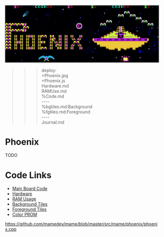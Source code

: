 ![Phoenix](Phoenix.jpg)

>>> deploy:<br>
>>>   +Phoenix.jpg<br>
>>>   +Phoenix.js<br>
>>>   Hardware.md<br>
>>>   RAMUse.md<br>
>>>   %Code.md<br>
>>>   ----<br>
>>>   %bgtiles.md:Background<br>
>>>   %fgtiles.md:Foreground<br>
>>>   ----<br>
>>>   Journal.md<br>

# Phoenix

TODO

# Code Links

* [Main Board Code](Code.md)
* [Hardware](Hardware.md)
* [RAM Usage](RAMTable.md)
* [Background Tiles](bgtiles.md)
* [Foreground Tiles](fgtiles.md)
* [Color PROM](proms.md)

https://github.com/mamedev/mame/blob/master/src/mame/phoenix/phoenix.cpp

